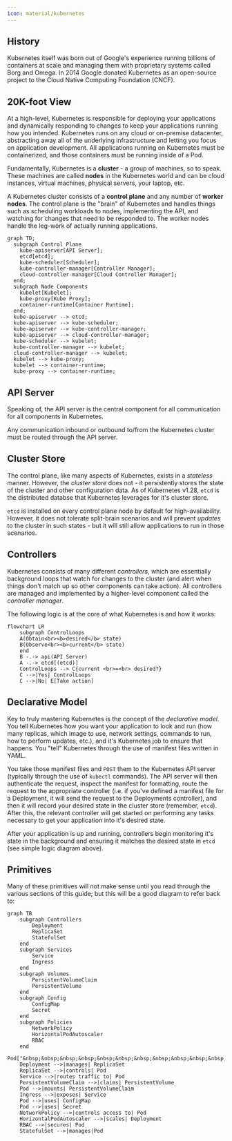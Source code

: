 ```yaml
---
icon: material/kubernetes
---
```


## History
Kubernetes itself was born out of Google's experience running billions of containers at scale and managing them with proprietary systems called Borg and Omega. In 2014 Google donated Kubernetes as an open-source project to the Cloud Native Computing Foundation (CNCF).

## 20K-foot View
At a high-level, Kubernetes is responsible for deploying your applications and dynamically responding to changes to keep your applications running how you intended. Kubernetes runs on any cloud or on-premise datacenter, abstracting away all of the underlying infrastructure and letting you focus on application development. All applications running on Kubernetes must be containerized, and those containers must be running inside of a Pod.  

Fundamentally, Kubernetes is a **cluster** - a group of machines, so to speak. These machines are called **nodes** in the Kubernetes world and can be cloud instances, virtual machines, physical servers, your laptop, etc.  

A Kubernetes cluster consists of a **control plane** and any number of **worker nodes**. The control plane is the "brain" of Kubernetes and handles things such as scheduling workloads to nodes, implementing the API, and watching for changes that need to be responded to. The worker nodes handle the leg-work of actually running applications.

``` mermaid
graph TD;
  subgraph Control Plane
    kube-apiserver[API Server];
    etcd[etcd];
    kube-scheduler[Scheduler];
    kube-controller-manager[Controller Manager];
    cloud-controller-manager[Cloud Controller Manager];
  end;
  subgraph Node Components
    kubelet[Kubelet];
    kube-proxy[Kube Proxy];
    container-runtime[Container Runtime];
  end;
  kube-apiserver --> etcd;
  kube-apiserver --> kube-scheduler;
  kube-apiserver --> kube-controller-manager;
  kube-apiserver --> cloud-controller-manager;
  kube-scheduler --> kubelet;
  kube-controller-manager --> kubelet;
  cloud-controller-manager --> kubelet;
  kubelet --> kube-proxy;
  kubelet --> container-runtime;
  kube-proxy --> container-runtime;
```

## API Server
Speaking of, the API server is the central component for all communication for all components in Kubernetes.  

Any communication inbound or outbound to/from the Kubernetes cluster must be routed through the API server.

## Cluster Store
The control plane, like many aspects of Kubernetes, exists in a *stateless* manner. However, the *cluster store* does not - it persistently stores the state of the cluster and other configuration data. As of Kubernetes v1.28, `etcd` is the distributed databse that Kubernetes leverages for it's cluster store.  

`etcd` is installed on every control plane node by default for high-availability. However, it does not tolerate split-brain scenarios and will prevent *updates* to the cluster in such states - but it will still allow applications to run in those scenarios.

## Controllers
Kubernetes consists of many different *controllers*, which are essentially background loops that watch for changes to the cluster (and alert when things don't match up so other components can take action). All controllers are managed and implemented by a higher-level component called the *controller manager*. 

The following logic is at the core of what Kubernetes is and how it works:  

``` mermaid
flowchart LR
    subgraph ControlLoops
    A(Obtain<br><b>desired</b> state)
    B(Observe<br><b>current</b> state)
    end
    B -.-> api(API Server)
    A -.-> etcd[(etcd)]
    ControlLoops --> C{current <br>=<br> desired?}
    C -->|Yes| ControlLoops
    C -->|No| E[Take action]
```

## Declarative Model
Key to truly mastering Kubernetes is the concept of the *declarative model*. You tell Kubernetes how you want your application to look and run (how many replicas, which image to use, network settings, commands to run, how to perform updates, etc.), and it's Kubernetes job to ensure that happens. You "tell" Kubernetes through the use of manifest files written in YAML.  

You take those manifest files and `POST` them to the Kubernetes API server (typically through the use of `kubectl` commands). The API server will then authenticate the request, inspect the manifest for formatting, route the request to the appropriate controller (i.e. if you've defined a manifest file for a Deployment, it will send the request to the Deployments controller), and then it will record your desired state in the cluster store (remember, `etcd`). After this, the relevant controller will get started on performing any tasks necessary to get your application into it's desired state.  

After your application is up and running, controllers begin monitoring it's state in the background and ensuring it matches the desired state in `etcd` (see simple logic diagram above).

## Primitives
Many of these primitives will not make sense until you read through the various sections of this guide; but this will be a good diagram to refer back to:  

``` mermaid
graph TB
    subgraph Controllers
        Deployment
        ReplicaSet
        StatefulSet
    end
    subgraph Services
        Service
        Ingress
    end
    subgraph Volumes
        PersistentVolumeClaim
        PersistentVolume
    end
    subgraph Config
        ConfigMap
        Secret
    end
    subgraph Policies
        NetworkPolicy
        HorizontalPodAutoscaler
        RBAC
    end
    Pod["&nbsp;&nbsp;&nbsp;&nbsp;&nbsp;&nbsp;&nbsp;&nbsp;&nbsp;&nbsp;&nbsp;&nbsp;&nbsp;&nbsp;&nbsp;&nbsp;&nbsp;&nbsp;&nbsp;Pod&nbsp;&nbsp;&nbsp;&nbsp;&nbsp;&nbsp;&nbsp;&nbsp;&nbsp;&nbsp;&nbsp;&nbsp;&nbsp;&nbsp;&nbsp;&nbsp;&nbsp;&nbsp;&nbsp;"]
    Deployment -->|manages| ReplicaSet
    ReplicaSet -->|controls| Pod
    Service -->|routes traffic to| Pod
    PersistentVolumeClaim -->|claims| PersistentVolume
    Pod -->|mounts| PersistentVolumeClaim
    Ingress -->|exposes| Service
    Pod -->|uses| ConfigMap
    Pod -->|uses| Secret
    NetworkPolicy -->|controls access to| Pod
    HorizontalPodAutoscaler -->|scales| Deployment
    RBAC -->|secures| Pod
    StatefulSet -->|manages|Pod
```
